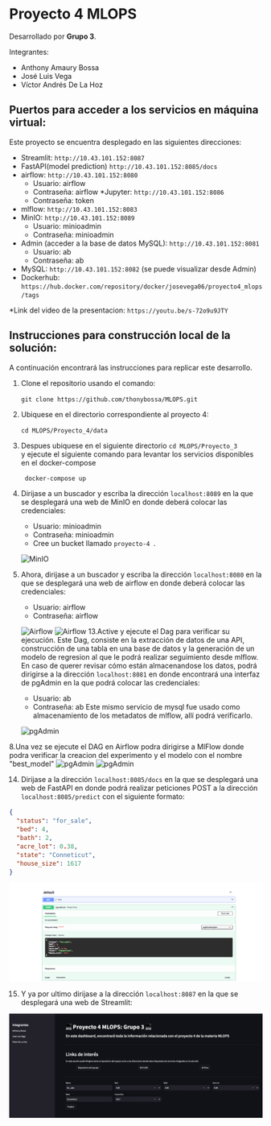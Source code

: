 # Proyecto 4 MLOPS

Desarrollado por **Grupo 3**.

Integrantes:
* Anthony Amaury Bossa
* José Luis Vega
* Víctor Andrés De La Hoz

## Puertos para acceder a los servicios en máquina virtual:
Este proyecto se encuentra desplegado en las siguientes direcciones:
* Streamlit: `http://10.43.101.152:8087`
* FastAPI(model prediction) `http://10.43.101.152:8085/docs`
* airflow: `http://10.43.101.152:8080`
    * Usuario: airflow
    * Contraseña: airflow
*Jupyter: `http://10.43.101.152:8086`
    * Contraseña: token
* mlflow: `http://10.43.101.152:8083`
* MinIO: `http://10.43.101.152:8089`
    * Usuario: minioadmin
    * Contraseña: minioadmin
* Admin (acceder a la base de datos MySQL): `http://10.43.101.152:8081`
    * Usuario: ab
    * Contraseña: ab
* MySQL: `http://10.43.101.152:8082` (se puede visualizar desde Admin)
* Dockerhub: `https://hub.docker.com/repository/docker/josevega06/proyecto4_mlops/tags`


*Link del video de la presentacion: `https://youtu.be/s-72o9u9JTY`

## Instrucciones para construcción local de la solución:
A continuación encontrará las instrucciones para replicar este desarrollo.

1. Clone el repositorio usando el comando:

    `git clone https://github.com/thonybossa/MLOPS.git`

2. Ubiquese en el directorio correspondiente al proyecto 4:

    `cd MLOPS/Proyecto_4/data`
4. Despues ubiquese en el siguiente directorio
    `cd MLOPS/Proyecto_3` <br>
   y ejecute el siguiente comando para levantar los servicios disponibles en el docker-compose
   ```bash
    docker-compose up
    ```


11. Dirijase a un buscador y escriba la dirección `localhost:8089` en la que se desplegará una web de MinIO en donde deberá colocar las credenciales:
    * Usuario: minioadmin
    * Contraseña: minioadmin

    - Cree un bucket llamado `proyecto-4
`.

    ![MinIO](images/minio.png) 
12. Ahora, dirijase a un buscador y escriba la dirección `localhost:8080` en la que se desplegará una web de airflow en donde deberá colocar las credenciales:
    * Usuario: airflow
    * Contraseña: airflow

    ![Airflow](images/airflow.png)
    ![Airflow](images/airflow4.png)
13.Active y ejecute el Dag para verificar su ejecución. Este Dag, consiste en la extracción de datos de una API, construcción de una tabla en una base de datos y la generación de un modelo de regresion al que le podrá realizar seguimiento desde mlflow. En caso de querer revisar cómo están almacenandose los datos, podrá dirigirse a la dirección `localhost:8081` en donde encontrará una interfaz de pgAdmin en la que podrá colocar las credenciales:
    * Usuario: ab
    * Contraseña: ab
Este mismo servicio de mysql fue usado como almacenamiento de los metadatos de mlflow, allí podrá verificarlo.

    ![pgAdmin](images/mysql.png)

8.Una vez se ejecute el DAG en Airflow podra dirigirse a MlFlow donde podra verificar la creacion  del experimento y el modelo con el nombre "best_model" 
    ![pgAdmin](images/mlflow3.png)
    ![pgAdmin](images/bestmodel.png)

14.  Dirijase a la dirección `localhost:8085/docs` en la que se desplegará una web de FastAPI en donde podrá realizar peticiones POST a la dirección `localhost:8085/predict` con el siguiente formato:
```json
{
  "status": "for_sale",
  "bed": 4,
  "bath": 2,
  "acre_lot": 0.38,
  "state": "Conneticut",
  "house_size": 1617
}
```

 ![pgAdmin](images/fastapi.png)
 
 15. Y ya por ultimo dirijase a la dirección `localhost:8087` en la que se desplegará una web de Streamlit:

  ![pgAdmin](images/streamlit.png)